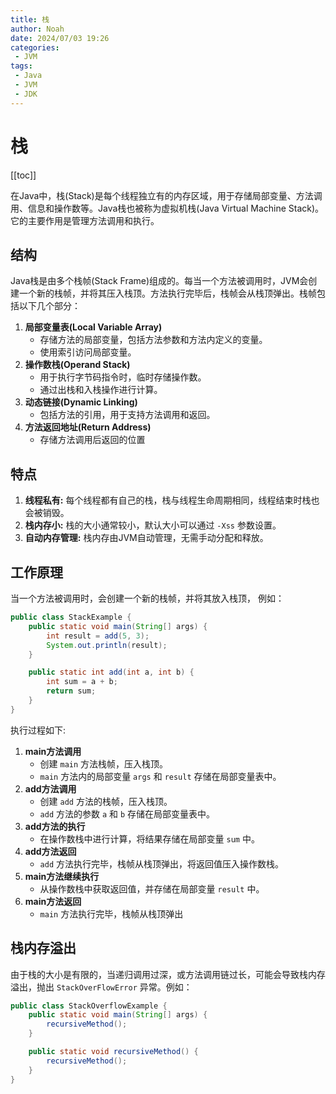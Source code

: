 ```yaml
---
title: 栈
author: Noah
date: 2024/07/03 19:26
categories: 
 - JVM
tags:
 - Java
 - JVM
 - JDK
---
```


# 栈

[[toc]]

在Java中，栈(Stack)是每个线程独立有的内存区域，用于存储局部变量、方法调用、信息和操作数等。Java栈也被称为虚拟机栈(Java Virtual Machine Stack)。它的主要作用是管理方法调用和执行。

## 结构 

Java栈是由多个栈帧(Stack Frame)组成的。每当一个方法被调用时，JVM会创建一个新的栈帧，并将其压入栈顶。方法执行完毕后，栈帧会从栈顶弹出。栈帧包括以下几个部分：

1. **局部变量表(Local Variable Array)**
   - 存储方法的局部变量，包括方法参数和方法内定义的变量。
   - 使用索引访问局部变量。
2. **操作数栈(Operand Stack)**
   - 用于执行字节码指令时，临时存储操作数。
   - 通过出栈和入栈操作进行计算。
3. **动态链接(Dynamic Linking)**
   - 包括方法的引用，用于支持方法调用和返回。
4. **方法返回地址(Return Address)**
   - 存储方法调用后返回的位置

## 特点

1. **线程私有:** 每个线程都有自己的栈，栈与线程生命周期相同，线程结束时栈也会被销毁。
2. **栈内存小:** 栈的大小通常较小，默认大小可以通过 `-Xss` 参数设置。
3. **自动内存管理:** 栈内存由JVM自动管理，无需手动分配和释放。

## 工作原理

当一个方法被调用时，会创建一个新的栈帧，并将其放入栈顶， 例如：

```java
public class StackExample {
    public static void main(String[] args) {
        int result = add(5, 3);
        System.out.println(result);
    }

    public static int add(int a, int b) {
        int sum = a + b;
        return sum;
    }
}

```



执行过程如下:

1. **main方法调用**
   - 创建 `main` 方法栈帧，压入栈顶。
   - `main` 方法内的局部变量 `args` 和 `result` 存储在局部变量表中。
2. **add方法调用**
   - 创建 `add` 方法的栈帧，压入栈顶。
   - `add` 方法的参数 `a` 和 `b` 存储在局部变量表中。
3. **add方法的执行**
   - 在操作数栈中进行计算，将结果存储在局部变量 `sum` 中。
4. **add方法返回**
   - `add` 方法执行完毕，栈帧从栈顶弹出，将返回值压入操作数栈。
5. **main方法继续执行**
   - 从操作数栈中获取返回值，并存储在局部变量 `result`  中。
6. **main方法返回**
   - `main` 方法执行完毕，栈帧从栈顶弹出

## 栈内存溢出

由于栈的大小是有限的，当递归调用过深，或方法调用链过长，可能会导致栈内存溢出，抛出 `StackOverFlowError` 异常。例如：

```java
public class StackOverflowExample {
    public static void main(String[] args) {
        recursiveMethod();
    }

    public static void recursiveMethod() {
        recursiveMethod();
    }
}
```